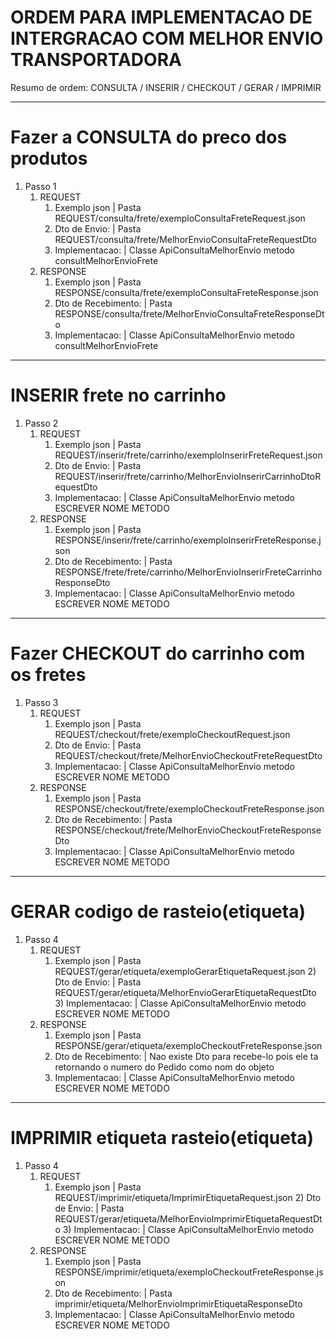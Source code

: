 # ORDEM PARA IMPLEMENTACAO DE INTERGRACAO COM MELHOR ENVIO TRANSPORTADORA

Resumo de ordem: CONSULTA / INSERIR / CHECKOUT / GERAR / IMPRIMIR
__________________________
# Fazer a CONSULTA do preco dos produtos
1) Passo 1
    1) REQUEST
        1) Exemplo json | Pasta REQUEST/consulta/frete/exemploConsultaFreteRequest.json
        2) Dto de Envio: | Pasta REQUEST/consulta/frete/MelhorEnvioConsultaFreteRequestDto
        3) Implementacao: | Classe ApiConsultaMelhorEnvio metodo consultMelhorEnvioFrete
    2) RESPONSE
        1) Exemplo json | Pasta RESPONSE/consulta/frete/exemploConsultaFreteResponse.json
        2) Dto de Recebimento: | Pasta RESPONSE/consulta/frete/MelhorEnvioConsultaFreteResponseDto
        3) Implementacao: | Classe ApiConsultaMelhorEnvio metodo consultMelhorEnvioFrete

__________________________

# INSERIR frete no carrinho
1) Passo 2
    1) REQUEST
        1) Exemplo json | Pasta REQUEST/inserir/frete/carrinho/exemploInserirFreteRequest.json
        2) Dto de Envio: | Pasta REQUEST/inserir/frete/carrinho/MelhorEnvioInserirCarrinhoDtoRequestDto
        3) Implementacao: | Classe ApiConsultaMelhorEnvio metodo ESCREVER NOME METODO
    2) RESPONSE
        1) Exemplo json | Pasta RESPONSE/inserir/frete/carrinho/exemploInserirFreteResponse.json
        2) Dto de Recebimento: | Pasta RESPONSE/frete/frete/carrinho/MelhorEnvioInserirFreteCarrinhoResponseDto
        3) Implementacao: | Classe ApiConsultaMelhorEnvio metodo ESCREVER NOME METODO

__________________________

# Fazer CHECKOUT do carrinho com os fretes
1) Passo 3
   1) REQUEST
      1) Exemplo json | Pasta REQUEST/checkout/frete/exemploCheckoutRequest.json
      2) Dto de Envio: | Pasta REQUEST/checkout/frete/MelhorEnvioCheckoutFreteRequestDto
      3) Implementacao: | Classe ApiConsultaMelhorEnvio metodo ESCREVER NOME METODO
   2) RESPONSE
       1) Exemplo json | Pasta RESPONSE/checkout/frete/exemploCheckoutFreteResponse.json
       2) Dto de Recebimento: | Pasta RESPONSE/checkout/frete/MelhorEnvioCheckoutFreteResponseDto
       3) Implementacao: | Classe ApiConsultaMelhorEnvio metodo ESCREVER NOME METODO

__________________________

# GERAR codigo de rasteio(etiqueta)
1) Passo 4
    1) REQUEST
       1) Exemplo json | Pasta REQUEST/gerar/etiqueta/exemploGerarEtiquetaRequest.json
          2) Dto de Envio: | Pasta REQUEST/gerar/etiqueta/MelhorEnvioGerarEtiquetaRequestDto
          3) Implementacao: | Classe ApiConsultaMelhorEnvio metodo ESCREVER NOME METODO
   2) RESPONSE
       1) Exemplo json | Pasta RESPONSE/gerar/etiqueta/exemploCheckoutFreteResponse.json
       2) Dto de Recebimento: | Nao existe Dto para recebe-lo pois ele ta retornando o numero do Pedido como nom do objeto
       3) Implementacao: | Classe ApiConsultaMelhorEnvio metodo ESCREVER NOME METODO

__________________________

# IMPRIMIR etiqueta rasteio(etiqueta)
1) Passo 4
    1) REQUEST
        1) Exemplo json | Pasta REQUEST/imprimir/etiqueta/ImprimirEtiquetaRequest.json
            2) Dto de Envio: | Pasta REQUEST/gerar/etiqueta/MelhorEnvioImprimirEtiquetaRequestDto
            3) Implementacao: | Classe ApiConsultaMelhorEnvio metodo ESCREVER NOME METODO
    2) RESPONSE
        1) Exemplo json | Pasta RESPONSE/imprimir/etiqueta/exemploCheckoutFreteResponse.json
        2) Dto de Recebimento: | Pasta imprimir/etiqueta/MelhorEnvioImprimirEtiquetaResponseDto
        3) Implementacao: | Classe ApiConsultaMelhorEnvio metodo ESCREVER NOME METODO
